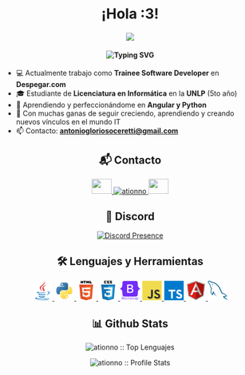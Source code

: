 <h1 align="center">¡Hola :3!</h1>
<p align="center">
  <img align="center" src="https://drive.google.com/uc?export=view&id=1FjH93dkpQZnWy8LLlh9QePnhfTD8lHae">
</p>

<h4 align="center">
  <img src="https://readme-typing-svg.demolab.com?font=Fira+Code&size=30&duration=4000&pause=1000&color=ADBAC7&center=true&multiline=true&repeat=false&width=1500&lines=Soy+Antonio+Glorioso%2C+Developer+y+Estudiante" alt="Typing SVG" />
</h4>

- 💻 Actualmente trabajo como **Trainee Software Developer** en **Despegar.com**  
- 🎓 Estudiante de **Licenciatura en Informática** en la **UNLP** (5to año)  
- 🌱 Aprendiendo y perfeccionándome en **Angular y Python**  
- 🤝 Con muchas ganas de seguir creciendo, aprendiendo y creando nuevos vínculos en el mundo IT  
- 📫 Contacto: **antoniogloriosoceretti@gmail.com**

<h2 align="center">📬 Contacto</h2>
<p align="center">
    <a href="https://www.linkedin.com/in/antonioglorioso" target="_blank">
      <img src="https://raw.githubusercontent.com/rahuldkjain/github-profile-readme-generator/master/src/images/icons/Social/linked-in-alt.svg" height="30" width="40"/>
    </a>
      <a href="https://www.instagram.com/antofel1x" target="blank">
      <img src="https://raw.githubusercontent.com/rahuldkjain/github-profile-readme-generator/master/src/images/icons/Social/instagram.svg" alt="ationno" height="30" width="40" />
    </a>
    <a href="https://open.spotify.com/user/z667sx283ogq0zthe3huu4lpt?si=9ae662bec4f14647" target="_blank">
      <img src="https://upload.wikimedia.org/wikipedia/commons/1/19/Spotify_logo_without_text.svg" height="30" width="40"/>
    </a>
</p>

<h2 align="center"> 👾 Discord</h2>
<div align="center">

[![Discord Presence](https://lanyard.cnrad.dev/api/353618483801620480?theme=dark&hideDiscrim=true&animated=true)](https://discord.com/users/353618483801620480)

</div>

<h2 align="center">🛠 Lenguajes y Herramientas</h2>
<p align="center"> 
  <a href="https://www.java.com" target="_blank" rel="noreferrer"> 
    <img src="https://raw.githubusercontent.com/devicons/devicon/master/icons/java/java-original.svg" alt="java" width="40" height="40"/> 
  </a> 
  <a href="https://www.python.org" target="_blank" rel="noreferrer"> 
    <img src="https://raw.githubusercontent.com/devicons/devicon/master/icons/python/python-original.svg" alt="python" width="40" height="40"/> 
  </a>
  <a href="https://www.w3.org/html/" target="_blank" rel="noreferrer"> 
    <img src="https://raw.githubusercontent.com/devicons/devicon/master/icons/html5/html5-original-wordmark.svg" alt="html5" width="40" height="40"/> 
  </a> 
  <a href="https://www.w3schools.com/css/" target="_blank" rel="noreferrer"> 
    <img src="https://raw.githubusercontent.com/devicons/devicon/master/icons/css3/css3-original-wordmark.svg" alt="css3" width="40" height="40"/> 
  </a> 
  <a href="https://getbootstrap.com" target="_blank" rel="noreferrer"> 
    <img src="https://raw.githubusercontent.com/devicons/devicon/master/icons/bootstrap/bootstrap-plain-wordmark.svg" alt="bootstrap" width="40" height="40"/> 
  </a> 
  <a href="https://developer.mozilla.org/en-US/docs/Web/JavaScript" target="_blank" rel="noreferrer"> 
    <img src="https://raw.githubusercontent.com/devicons/devicon/master/icons/javascript/javascript-original.svg" alt="javascript" width="40" height="40"/> 
  </a> 
  <a href="https://www.typescriptlang.org/docs/handbook/intro.html" target="_blank" rel="noreferrer"> 
    <img src="https://github.com/devicons/devicon/blob/master/icons/typescript/typescript-original.svg" alt="typescript" width="40" height="40"/> 
  </a> 
  <a href="https://angular.io/docs" target="_blank" rel="noreferrer"> 
    <img src="https://github.com/devicons/devicon/blob/master/icons/angularjs/angularjs-original.svg" alt="angular" width="40" height="40"/> 
  </a> 
  <a href="https://docs.oracle.com/en-us/iaas/mysql-database/doc/getting-started.html" target="_blank" rel="noreferrer"> 
    <img src="https://github.com/devicons/devicon/blob/master/icons/mysql/mysql-original.svg" alt="mysql" width="40" height="40"/> 
  </a> 
</p>

<h2 align="center">📊 Github Stats</h2>

<p align="center" height="100px" >
  <img src="https://github-readme-stats.vercel.app/api/top-langs/?username=ationno&langs_count=10&theme=dark&layout=compact" alt="ationno :: Top Lenguajes" />
</p>

<p align="center" height="100px" >
  <img src="https://github-readme-stats.vercel.app/api?username=ationno&show_icons=true&theme=dark" alt="ationno :: Profile Stats" />
</p>
